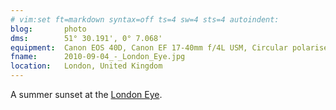 ```yaml
---
# vim:set ft=markdown syntax=off ts=4 sw=4 sts=4 autoindent:
blog:       photo
dms:        51° 30.191', 0° 7.068'
equipment:  Canon EOS 40D, Canon EF 17-40mm f/4L USM, Circular polariser
fname:      2010-09-04_-_London_Eye.jpg
location:   London, United Kingdom
---
```


A summer sunset at the [London Eye][eye].

[eye]: http://en.wikipedia.org/wiki/London_Eye
